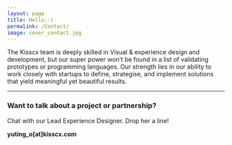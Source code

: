 ```yaml
---
layout: page
title: Hello:-)
permalink: /Contact/
image: cover_contact.jpg
---
```


The Kisscx team is deeply skilled in Visual & experience design and development, but our super power won’t be found in a list of validating prototypes or programming languages. Our strength lies in our ability to work closely with startups to define, strategise, and implement solutions that yield meaningful yet beautiful results. 

***


### Want to talk about a project or partnership?

Chat with our Lead Experience Designer. Drop her a line!

**yuting_o[at]kisscx.com**





